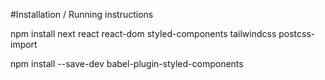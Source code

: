 #Installation / Running instructions

npm install next react react-dom styled-components tailwindcss postcss-import

npm install --save-dev babel-plugin-styled-components
